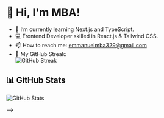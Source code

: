 # 👋 Hi, I'm MBA!

- 🌱 I’m currently learning Next.js and TypeScript.
- 💻 Frontend Developer skilled in React.js & Tailwind CSS.
- 📫 How to reach me: [emmanuelmba329@gmail.com](mailto:emmanuelmba329@gmail.com)
- 🚀 My GitHub Streak:  
  ![GitHub Streak](https://streak-stats.demolab.com/?user=MBA329@)

## 📊 GitHub Stats
![GitHub Stats](https://github-readme-stats.vercel.app/api?username=MBA329&show_icons=true&theme=radical)

-->
